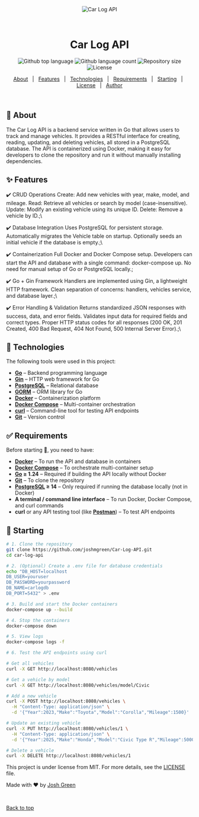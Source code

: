 <div align="center" id="top"> 
  <img src="./.github/app.gif" alt="Car Log API" />

&#xa0;

  <!-- <a href="https://carlogapi.netlify.app">Demo</a> -->
</div>

<h1 align="center">Car Log API</h1>

<p align="center">
  <img alt="Github top language" src="https://img.shields.io/github/languages/top/joshmgreen/car-log-api?color=56BEB8">

  <img alt="Github language count" src="https://img.shields.io/github/languages/count/joshmgreen/car-log-api?color=56BEB8">

  <img alt="Repository size" src="https://img.shields.io/github/repo-size/joshmgreen/car-log-api?color=56BEB8">

  <img alt="License" src="https://img.shields.io/github/license/joshmgreen/car-log-api?color=56BEB8">

  <!-- <img alt="Github issues" src="https://img.shields.io/github/issues/joshmgreen/car-log-api?color=56BEB8" /> -->

  <!-- <img alt="Github forks" src="https://img.shields.io/github/forks/joshmgreen/car-log-api?color=56BEB8" /> -->

  <!-- <img alt="Github stars" src="https://img.shields.io/github/stars/joshmgreen/car-log-api?color=56BEB8" /> -->
</p>

<!-- Status -->

<!-- <h4 align="center">
	🚧  Car Log API 🚀 Under construction...  🚧
</h4>

<hr> -->

<p align="center">
  <a href="#dart-about">About</a> &#xa0; | &#xa0; 
  <a href="#sparkles-features">Features</a> &#xa0; | &#xa0;
  <a href="#rocket-technologies">Technologies</a> &#xa0; | &#xa0;
  <a href="#white_check_mark-requirements">Requirements</a> &#xa0; | &#xa0;
  <a href="#checkered_flag-starting">Starting</a> &#xa0; | &#xa0;
  <a href="#memo-license">License</a> &#xa0; | &#xa0;
  <a href="https://github.com/joshmgreen" target="_blank">Author</a>
</p>

<br>

## :dart: About

The Car Log API is a backend service written in Go that allows users to track and manage vehicles. It provides a RESTful interface for creating, reading, updating, and deleting vehicles, all stored in a PostgreSQL database. The API is containerized using Docker, making it easy for developers to clone the repository and run it without manually installing dependencies.

## :sparkles: Features

:heavy_check_mark: CRUD Operations
Create: Add new vehicles with year, make, model, and mileage.
Read: Retrieve all vehicles or search by model (case-insensitive).
Update: Modify an existing vehicle using its unique ID.
Delete: Remove a vehicle by ID.;\

:heavy_check_mark: Database Integration
Uses PostgreSQL for persistent storage.
Automatically migrates the Vehicle table on startup.
Optionally seeds an initial vehicle if the database is empty.;\

:heavy_check_mark: Containerization
Full Docker and Docker Compose setup.
Developers can start the API and database with a single command: docker-compose up.
No need for manual setup of Go or PostgreSQL locally.;

:heavy_check_mark: Go + Gin Framework
Handlers are implemented using Gin, a lightweight HTTP framework.
Clean separation of concerns: handlers, vehicles service, and database layer.;\

:heavy_check_mark: Error Handling & Validation
Returns standardized JSON responses with success, data, and error fields.
Validates input data for required fields and correct types.
Proper HTTP status codes for all responses (200 OK, 201 Created, 400 Bad Request, 404 Not Found, 500 Internal Server Error).;\

## :rocket: Technologies

The following tools were used in this project:

- **[Go](https://golang.org/)** – Backend programming language
- **[Gin](https://github.com/gin-gonic/gin)** – HTTP web framework for Go
- **[PostgreSQL](https://www.postgresql.org/)** – Relational database
- **[GORM](https://gorm.io/)** – ORM library for Go
- **[Docker](https://www.docker.com/)** – Containerization platform
- **[Docker Compose](https://docs.docker.com/compose/)** – Multi-container orchestration
- **[curl](https://curl.se/)** – Command-line tool for testing API endpoints
- **[Git](https://git-scm.com/)** – Version control

## :white_check_mark: Requirements

Before starting :checkered_flag:, you need to have:

- **[Docker](https://www.docker.com/)** – To run the API and database in containers
- **[Docker Compose](https://docs.docker.com/compose/)** – To orchestrate multi-container setup
- **[Go](https://golang.org/dl/) ≥ 1.24** – Required if building the API locally without Docker
- **[Git](https://git-scm.com/)** – To clone the repository
- **[PostgreSQL](https://www.postgresql.org/) ≥ 14** – Only required if running the database locally (not in Docker)
- **A terminal / command line interface** – To run Docker, Docker Compose, and curl commands
- **curl** or any API testing tool (like **[Postman](https://www.postman.com/)**) – To test API endpoints

## :checkered_flag: Starting

```bash
# 1. Clone the repository
git clone https://github.com/joshmgreen/Car-Log-API.git
cd car-log-api

# 2. (Optional) Create a .env file for database credentials
echo "DB_HOST=localhost
DB_USER=youruser
DB_PASSWORD=yourpassword
DB_NAME=carlogdb
DB_PORT=5432" > .env

# 3. Build and start the Docker containers
docker-compose up --build

# 4. Stop the containers
docker-compose down

# 5. View logs
docker-compose logs -f

# 6. Test the API endpoints using curl

# Get all vehicles
curl -X GET http://localhost:8080/vehicles

# Get a vehicle by model
curl -X GET http://localhost:8080/vehicles/model/Civic

# Add a new vehicle
curl -X POST http://localhost:8080/vehicles \
  -H "Content-Type: application/json" \
  -d '{"Year":2023,"Make":"Toyota","Model":"Corolla","Mileage":1500}'

# Update an existing vehicle
curl -X PUT http://localhost:8080/vehicles/1 \
  -H "Content-Type: application/json" \
  -d '{"Year":2025,"Make":"Honda","Model":"Civic Type R","Mileage":5000}'

# Delete a vehicle
curl -X DELETE http://localhost:8080/vehicles/1
```

This project is under license from MIT. For more details, see the [LICENSE](LICENSE.md) file.

Made with :heart: by <a href="https://github.com/joshmgreen" target="_blank">Josh Green</a>

&#xa0;

<a href="#top">Back to top</a>
